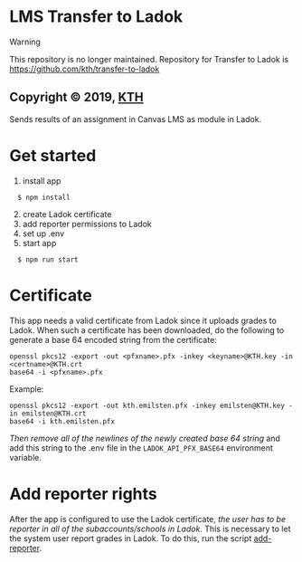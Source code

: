 # LMS Transfer to Ladok

> [!Warning]
> This repository is no longer maintained. Repository for Transfer to Ladok is https://github.com/kth/transfer-to-ladok

## Copyright © 2019, [KTH](https://github.com/kth)

Sends results of an assignment in Canvas LMS as module in Ladok.

# Get started

1. install app

```
  $ npm install
```

2. create Ladok certificate
3. add reporter permissions to Ladok
4. set up .env
5. start app

```
  $ npm run start
```

# Certificate

This app needs a valid certificate from Ladok since it uploads grades to Ladok. When such a certificate has been downloaded, do the following to generate a base 64 encoded string from the certificate:

    openssl pkcs12 -export -out <pfxname>.pfx -inkey <keyname>@KTH.key -in <certname>@KTH.crt
    base64 -i <pfxname>.pfx

Example:

    openssl pkcs12 -export -out kth.emilsten.pfx -inkey emilsten@KTH.key -in emilsten@KTH.crt
    base64 -i kth.emilsten.pfx

_Then remove all of the newlines of the newly created base 64 string_ and add this string to the .env file in the `LADOK_API_PFX_BASE64` environment variable.

# Add reporter rights

After the app is configured to use the Ladok certificate, _the user has to be reporter in all of the subaccounts/schools in Ladok_. This is necessary to let the system user report grades in Ladok.
To do this, run the script [add-reporter](https://github.com/KTH/lms-scripts/tree/master/add-reporter).
